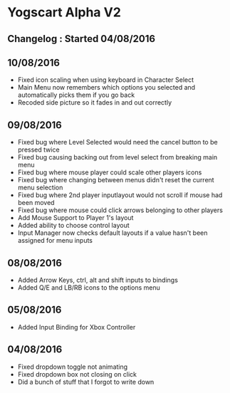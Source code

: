 # Yogscart Alpha V2

## Changelog : Started 04/08/2016

## 10/08/2016

* Fixed icon scaling when using keyboard in Character Select
* Main Menu now remembers which options you selected and automatically picks them if you go back
* Recoded side picture so it fades in and out correctly

## 09/08/2016

* Fixed bug where Level Selected would need the cancel button to be pressed twice
* Fixed bug causing backing out from level select from breaking main menu
* Fixed bug where mouse player could scale other players icons
* Fixed bug where changing between menus didn't reset the current menu selection
* Fixed bug where 2nd player inputlayout would not scroll if mouse had been moved
* Fixed bug where mouse could click arrows belonging to other players
* Add Mouse Support to Player 1's layout
* Added ability to choose control layout
* Input Manager now checks default layouts if a value hasn't been assigned for menu inputs

## 08/08/2016

* Added Arrow Keys, ctrl, alt and shift inputs to bindings
* Added Q/E and LB/RB icons to the options menu

## 05/08/2016

* Added Input Binding for Xbox Controller

## 04/08/2016

* Fixed dropdown toggle not animating
* Fixed dropdown box not closing on click
* Did a bunch of stuff that I forgot to write down